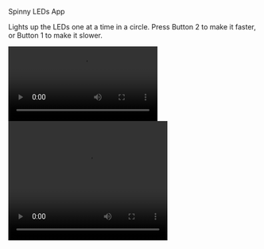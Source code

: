 Spinny LEDs App

Lights up the LEDs one at a time in a circle. Press Button 2 to make it faster, or Button 1 to make it slower.

![](video.MOV)
<video width="320" height="240" controls>
  <source src="video.MOV" type="video/mp4">
</video>

